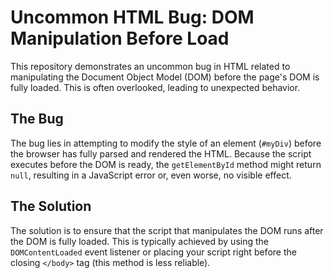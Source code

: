 # Uncommon HTML Bug: DOM Manipulation Before Load

This repository demonstrates an uncommon bug in HTML related to manipulating the Document Object Model (DOM) before the page's DOM is fully loaded.  This is often overlooked, leading to unexpected behavior.

## The Bug
The bug lies in attempting to modify the style of an element (`#myDiv`) before the browser has fully parsed and rendered the HTML. Because the script executes before the DOM is ready, the `getElementById` method might return `null`, resulting in a JavaScript error or, even worse, no visible effect. 

## The Solution
The solution is to ensure that the script that manipulates the DOM runs after the DOM is fully loaded. This is typically achieved by using the `DOMContentLoaded` event listener or placing your script right before the closing `</body>` tag (this method is less reliable).